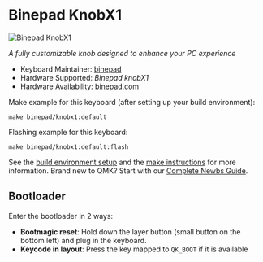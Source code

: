 # Binepad KnobX1

![Binepad KnobX1](https://i.imgur.com/9HeFQXP.png)

*A fully customizable knob designed to enhance your PC experience*

* Keyboard Maintainer: [binepad](https://github.com/binepad)
* Hardware Supported: *Binepad knobX1*
* Hardware Availability: [binepad.com](https://binepad.com/products/knobx1)

Make example for this keyboard (after setting up your build environment):

    make binepad/knobx1:default

Flashing example for this keyboard:

    make binepad/knobx1:default:flash

See the [build environment setup](https://docs.qmk.fm/#/getting_started_build_tools) and the [make instructions](https://docs.qmk.fm/#/getting_started_make_guide) for more information. Brand new to QMK? Start with our [Complete Newbs Guide](https://docs.qmk.fm/#/newbs).

## Bootloader

Enter the bootloader in 2 ways:

* **Bootmagic reset**: Hold down the layer button (small button on the bottom left) and plug in the keyboard.
* **Keycode in layout**: Press the key mapped to `QK_BOOT` if it is available
